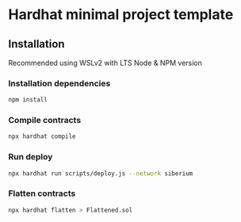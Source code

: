 # Hardhat minimal project template

## Installation

Recommended using WSLv2 with LTS Node & NPM version

### Installation dependencies
```bash
npm install
```
### Compile contracts
```bash
npx hardhat compile
```
### Run deploy
```bash
npx hardhat run scripts/deploy.js --network siberium
```
### Flatten contracts
```bash
npx hardhat flatten > Flattened.sol
```